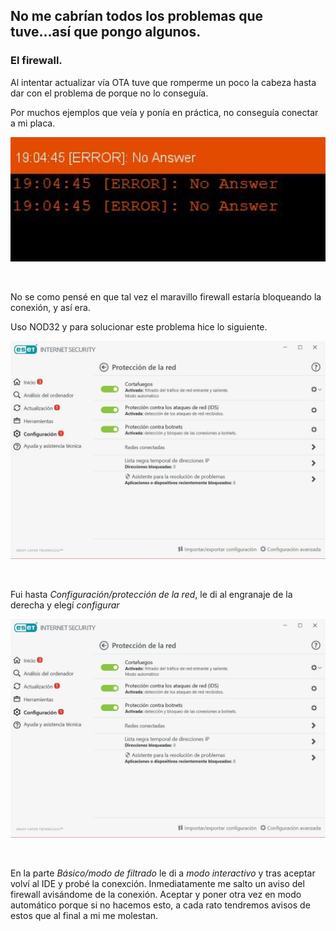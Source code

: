 ## No me cabrían todos los problemas que tuve...así que pongo algunos.

### El firewall.

Al intentar actualizar vía OTA tuve que romperme un poco la cabeza hasta dar con el problema de porque no lo conseguía.

Por muchos ejemplos que veía y ponía en práctica, no conseguía conectar a mi placa.

<p align="center">
    <img src="https://github.com/NewbieMakerLearning/Servidor_Estacion_Meteo/blob/master/pictures/ERROR_IDE.JPG" width="650" title="hola amigo">
    </p>
    <br>

No se como pensé en que tal vez el maravillo firewall estaría bloqueando la conexión, y así era.

Uso NOD32 y para solucionar este problema hice lo siguiente.

<p align="center">
    <img src="https://github.com/NewbieMakerLearning/Servidor_Estacion_Meteo/blob/master/pictures/ESET1.JPG" width="550" title="hola amigo">
    </p>
    <br>

Fui hasta _Configuración/protección de la red_, le di al engranaje de la derecha y elegí _configurar_

<p align="center">
    <img src="https://github.com/NewbieMakerLearning/Servidor_Estacion_Meteo/blob/master/pictures/ESET1.JPG" width="550" title="hola amigo">
    </p>
    <br>

En la parte _Básico/modo de filtrado_ le di a _modo interactivo_ y tras aceptar volví al IDE y probé la conexción. Inmediatamente me salto un aviso del firewall avisándome de la conexión. Aceptar y poner otra vez en modo automático porque si no hacemos esto, a cada rato tendremos avisos de estos que al final a mi me molestan.

